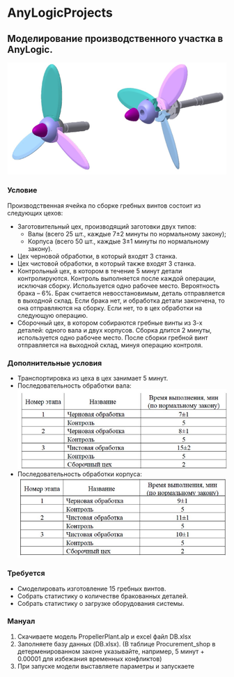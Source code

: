 # AnyLogicProjects
## Моделирование производственного участка в AnyLogic.
![Гребной винт](propeller.jpg)

### Условие
Производственная ячейка по сборке гребных винтов состоит из следующих цехов: 
* Заготовительный цех, производящий заготовки двух типов:
    * Валы (всего 25 шт., каждые 7±2 минуты по нормальному закону);
    * Корпуса (всего 50 шт., каждые 3±1 минуты по нормальному закону). 
* Цех черновой обработки, в который входят 3 станка.
* Цех чистовой обработки, в который также входят 3 станка.
* Контрольный цех, в котором в течение 5 минут детали контролируются. Контроль выполняется после каждой операции, исключая сборку. Используется одно рабочее место. Вероятность брака – 6%. Брак считается невосстановимым, деталь отправляется в выходной склад. Если брака нет, и обработка детали закончена, то она отправляются на сборку. Если нет, то в цех обработки на следующую операцию.
* Сборочный цех, в котором собираются гребные винты из 3-х деталей: одного вала и двух корпусов. Сборка длится 2 минуты, используется одно рабочее место. После сборки гребной винт отправляется на выходной склад, минуя операцию контроля.

### Дополнительные условия
* Транспортировка из цеха в цех занимает 5 минут.
* Последовательность обработки вала:
![Последовательность обработки вала](sequence_shaft.jpg)
* Последовательность обработки корпуса:
![Последовательность обработки корпуса](sequence_body.jpg)

### Требуется
* Смоделировать изготовление 15 гребных винтов.
* Собрать статистику о количестве бракованных деталей. 
* Собрать статистику о загрузке оборудования системы.

### Мануал

1. Скачиваете модель PropellerPlant.alp и excel файл DB.xlsx
2. Заполняете базу данных (DB.xlsx). (В таблице Procurement_shop в детерменированном законе указывайте, например, 5 минут + 0.00001 для избежания временных конфликтов)
3. При запуске модели выставляете параметры и запускаете

